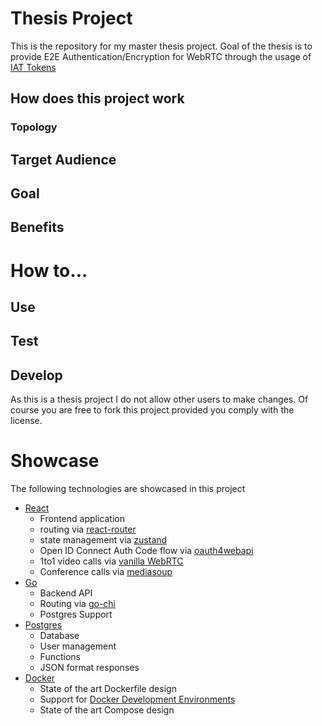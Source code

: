# Thesis Project

This is the repository for my master thesis project.
Goal of the thesis is to provide E2E Authentication/Encryption for WebRTC through the usage of [IAT Tokens](https://github.com/JonasPrimbs/draft-ietf-mla-oidc/blob/main/docs/draft.md)

## How does this project work

### Topology

## Target Audience

## Goal

## Benefits

# How to...

## Use

## Test

## Develop

As this is a thesis project I do not allow other users to make changes. Of course you are free to fork this project provided you comply with the license.

# Showcase

The following technologies are showcased in this project

-   [React](https://reactjs.org/)
    -   Frontend application
    -   routing via [react-router](https://reactrouter.com/en/main)
    -   state management via [zustand](https://github.com/pmndrs/zustand)
    -   Open ID Connect Auth Code flow via [oauth4webapi](https://github.com/panva/oauth4webapi)
    -   1to1 video calls via [vanilla WebRTC](https://webrtc.github.io/samples/src/content/peerconnection/channel/)
    -   Conference calls via [mediasoup](https://github.com/versatica/mediasouphttps://github.com/versatica/mediasoup)
-   [Go](https://go.dev/)
    -   Backend API
    -   Routing via [go-chi](https://github.com/go-chi/chi)
    -   Postgres Support
-   [Postgres](https://www.postgresql.org/)
    -   Database
    -   User management
    -   Functions
    -   JSON format responses
-   [Docker](https://www.docker.com)
    -   State of the art Dockerfile design
    -   Support for [Docker Development Environments](https://docs.docker.com/desktop/dev-environments/)
    -   State of the art Compose design
